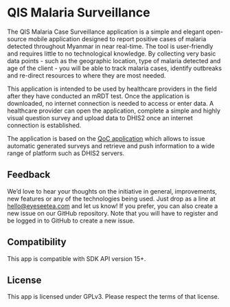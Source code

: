 # QIS Malaria Surveillance

The QIS Malaria Case Surveillance application is a simple and elegant open-source mobile application designed to report positive cases of malaria detected throughout Myanmar in near real-time. The tool is user-friendly and requires little to no technological knowledge. By collecting very basic data points - such as the geographic location, type of malaria detected and age of the client - you will be able to track malaria cases, identify outbreaks and re-direct resources to where they are most needed.

This application is intended to be used by healthcare providers in the field after they have conducted an mRDT test. Once the application is downloaded, no internet connection is needed to access or enter data. A healthcare provider can open the application, complete a simple and highly visual question survey and upload data to DHIS2 once an internet connection is established. 

The application is based on the [QoC application](https://github.com/EyeSeeTea/malariapp) which allows to issue automatic generated surveys and retrieve and push information to a wide range of platform such as DHIS2 servers.

## Feedback

We’d love to hear your thoughts on the initiative in general, improvements, new features or any of the technologies being used. Just drop as a line at <a href="hello@eyeseetea.com">hello@eyeseetea.com</a> and let us know! If you prefer, you can also create a new issue on our GitHub repository. Note that you will have to register and be logged in to GitHub to create a new issue.

## Compatibility

This app is compatible with SDK API version 15+.

## License 

This app is licensed under GPLv3. Please respect the terms of that license.
